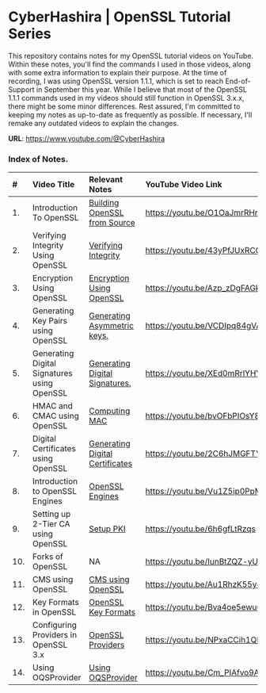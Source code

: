 # CyberHashira | OpenSSL Tutorial Series 

This repository contains notes for my OpenSSL tutorial videos on YouTube. Within these notes, you'll find the commands I used in those videos, along with some extra information to explain their purpose.
At the time of recording, I was using OpenSSL version 1.1.1, which is set to reach End-of-Support in September this year. While I believe that most of the OpenSSL 1.1.1 commands used in my videos should still function in OpenSSL 3.x.x, there might be some minor differences. Rest assured, I'm committed to keeping my notes as up-to-date as frequently as possible. If necessary, I'll remake any outdated videos to explain the changes.

**URL**: https://www.youtube.com/@CyberHashira


### Index of Notes.

| # | Video Title | Relevant Notes | YouTube Video Link
| :--- | :--- | :--- | :--- |
| 1. | Introduction To OpenSSL | [Building OpenSSL from Source](building_openssl_from_source.md) | https://youtu.be/O1OaJmrRHrw |
| 2. | Verifying Integrity Using OpenSSL | [Verifying Integrity](verifying_integrity.md) | https://youtu.be/43yPfJUxRCQ |
| 3. | Encryption Using OpenSSL | [Encryption Using OpenSSL](encryption_using_openssl.md) | https://youtu.be/Azp_zDgFAGk |
| 4. | Generating Key Pairs using OpenSSL | [Generating Asymmetric keys.](generating_asymmetric_keys.md) | https://youtu.be/VCDIpq84gVA |
| 5. | Generating Digital Signatures using OpenSSL | [Generating Digital Signatures.](generating_digital_signatures.md) | https://youtu.be/XEd0mRrlYHY |
| 6. | HMAC and CMAC using OpenSSL | [Computing MAC](compute_mac.md) | https://youtu.be/bvOFbPIOsY8 |
| 7. | Digital Certificates using OpenSSL  | [Generating Digital Certificates](digital_certificate_using_openssl.md) | https://youtu.be/2C6hJMGFTYk |
| 8. | Introduction to OpenSSL Engines | [OpenSSL Engines](openssl_engines.md) | https://youtu.be/Vu1Z5ip0PpM |
| 9. | Setting up 2-Tier CA using OpenSSL | [Setup PKI](setup_two_tier_pki_using_openssl.md) | https://youtu.be/6h6gfLtRzqs |
| 10. | Forks of OpenSSL | NA | https://youtu.be/IunBtZQZ-yU |
| 11. | CMS using OpenSSL | [CMS using OpenSSL](openssl_cms.md) | https://youtu.be/Au1RhzK55y4 |
| 12. | Key Formats in OpenSSL | [OpenSSL Key Formats](openssl_key_format.md) | https://youtu.be/Bva4oe5ewuQ |
| 13. | Configuring Providers in OpenSSL 3.x | [OpenSSL Providers](configuring_providers.md) | https://youtu.be/NPxaCCih1QI |
| 14. | Using OQSProvider | [Using OQSProvider](using_oqsprovider_using_openssl.md) | https://youtu.be/Cm_PIAfvo9A |
